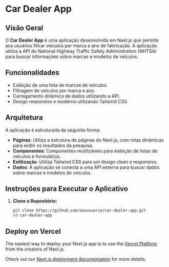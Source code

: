 # Car Dealer App

## Visão Geral

O **Car Dealer App** é uma aplicação desenvolvida em Next.js que permite aos usuários filtrar veículos por marca e ano de fabricação. A aplicação utiliza a API do National Highway Traffic Safety Administration (NHTSA) para buscar informações sobre marcas e modelos de veículos.

## Funcionalidades

- Exibição de uma lista de marcas de veículos.
- Filtragem de veículos por marca e ano.
- Carregamento dinâmico de dados utilizando a API.
- Design responsivo e moderno utilizando Tailwind CSS.

## Arquitetura

A aplicação é estruturada da seguinte forma:

- **Páginas**: Utiliza a estrutura de páginas do Next.js, com rotas dinâmicas para exibir os resultados da pesquisa.
- **Componentes**: Componentes reutilizáveis para exibição de listas de veículos e formulários.
- **Estilização**: Utiliza Tailwind CSS para um design clean e responsivo.
- **Dados**: A aplicação se conecta a uma API externa para buscar dados sobre marcas e modelos de veículos.

## Instruções para Executar o Aplicativo

1. **Clone o Repositório:**

   ```bash
   git clone https://github.com/seuusuario/car-dealer-app.git
   cd car-dealer-app


## Deploy on Vercel

The easiest way to deploy your Next.js app is to use the [Vercel Platform](https://vercel.com/new?utm_medium=default-template&filter=next.js&utm_source=create-next-app&utm_campaign=create-next-app-readme) from the creators of Next.js.

Check out our [Next.js deployment documentation](https://nextjs.org/docs/app/building-your-application/deploying) for more details.
